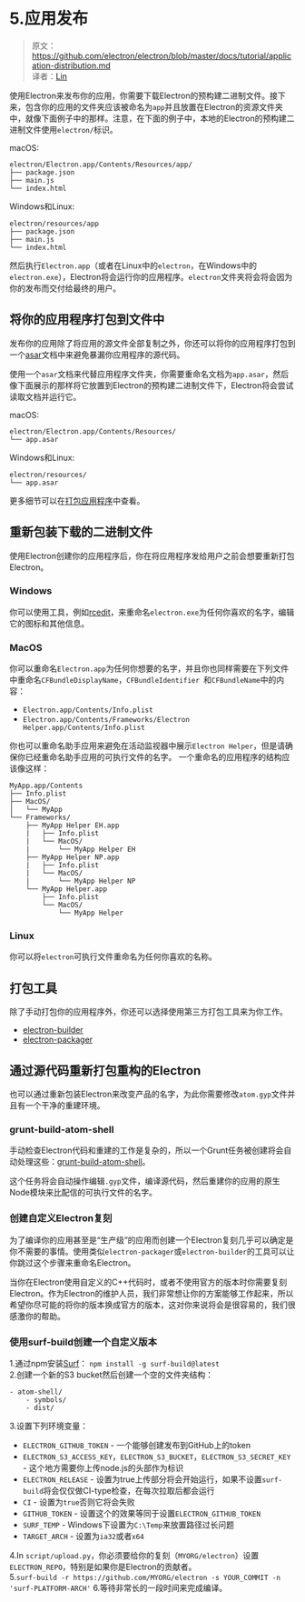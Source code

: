 # 5.应用发布

> 原文：https://github.com/electron/electron/blob/master/docs/tutorial/application-distribution.md   
译者：[Lin](https://github.com/ShmilyLin)   


使用Electron来发布你的应用，你需要下载Electron的预构建二进制文件。接下来，包含你的应用的文件夹应该被命名为`app`并且放置在Electron的资源文件夹中，就像下面例子中的那样。注意，在下面的例子中，本地的Electron的预构建二进制文件使用`electron/`标识。   

macOS:     

    electron/Electron.app/Contents/Resources/app/
    ├── package.json
    ├── main.js
    └── index.html

Windows和Linux:   

    electron/resources/app
    ├── package.json
    ├── main.js
    └── index.html

然后执行`Electron.app`（或者在Linux中的`electron`，在Windows中的`electron.exe`），Electron将会运行你的应用程序。`electron`文件夹将会将会因为你的发布而交付给最终的用户。    

## 将你的应用程序打包到文件中   

发布你的应用除了将应用的源文件全部复制之外，你还可以将你的应用程序打包到一个[asar](https://github.com/electron/asar)文档中来避免暴漏你应用程序的源代码。   

使用一个`asar`文档来代替应用程序文件夹，你需要重命名文档为`app.asar`，然后像下面展示的那样将它放置到Electron的预构建二进制文件下，Electron将会尝试读取文档并运行它。   

macOS:   

    electron/Electron.app/Contents/Resources/
    └── app.asar

Windows和Linux:   

    electron/resources/
    └── app.asar

更多细节可以在[打包应用程序](./application-packaging.md)中查看。    

## 重新包装下载的二进制文件   

使用Electron创建你的应用程序后，你在将应用程序发给用户之前会想要重新打包Electron。   

### Windows   

你可以使用工具，例如[rcedit](https://github.com/atom/rcedit)，来重命名`electron.exe`为任何你喜欢的名字，编辑它的图标和其他信息。   

### MacOS   

你可以重命名`Electron.app`为任何你想要的名字，并且你也同样需要在下列文件中重命名`CFBundleDisplayName`，`CFBundleIdentifier `和`CFBundleName`中的内容：   

* `Electron.app/Contents/Info.plist`   
* `Electron.app/Contents/Frameworks/Electron Helper.app/Contents/Info.plist`   

你也可以重命名助手应用来避免在活动监视器中展示`Electron Helper`，但是请确保你已经重命名助手应用的可执行文件的名字。
一个重命名的应用程序的结构应该像这样：   

    MyApp.app/Contents
    ├── Info.plist
    ├── MacOS/
    │   └── MyApp
    └── Frameworks/
        ├── MyApp Helper EH.app
        |   ├── Info.plist
        |   └── MacOS/
        |       └── MyApp Helper EH
        ├── MyApp Helper NP.app
        |   ├── Info.plist
        |   └── MacOS/
        |       └── MyApp Helper NP
        └── MyApp Helper.app
            ├── Info.plist
            └── MacOS/
                └── MyApp Helper

### Linux   

你可以将`electron`可执行文件重命名为任何你喜欢的名称。   

## 打包工具   

除了手动打包你的应用程序外，你还可以选择使用第三方打包工具来为你工作。   

* [electron-builder](https://github.com/electron-userland/electron-builder)   
* [electron-packager](https://github.com/electron-userland/electron-packager)   

## 通过源代码重新打包重构的Electron   

也可以通过重新包装Electron来改变产品的名字，为此你需要修改`atom.gyp`文件并且有一个干净的重建环境。   

### grunt-build-atom-shell   

手动检查Electron代码和重建的工作是复杂的，所以一个Grunt任务被创建将会自动处理这些：[grunt-build-atom-shell](https://github.com/paulcbetts/grunt-build-atom-shell)。   

这个任务将会自动操作编辑`.gyp`文件，编译源代码，然后重建你的应用的原生Node模块来比配信的可执行文件的名字。   

### 创建自定义Electron复刻   

为了编译你的应用甚至是“生产级”的应用而创建一个Electron复刻几乎可以确定是你不需要的事情。使用类似`electron-packager`或`electron-builder`的工具可以让你跳过这个步骤来重命名Electron。   

当你在Electron使用自定义的C++代码时，或者不使用官方的版本时你需要复刻Electron。作为Electron的维护人员，我们非常想让你的方案能够工作起来，所以希望你尽可能的将你的版本换成官方的版本，这对你来说将会是很容易的，我们很感激你的帮助。   

### 使用surf-build创建一个自定义版本   

1.通过npm安装[Surf](https://github.com/surf-build/surf)： `npm install -g surf-build@latest`   
2.创建一个新的S3 bucket然后创建一个空的文件夹结构：   

    - atom-shell/
        - symbols/
        - dist/

3.设置下列环境变量：   

 * `ELECTRON_GITHUB_TOKEN` - 一个能够创建发布到GitHub上的token   
 * `ELECTRON_S3_ACCESS_KEY`，`ELECTRON_S3_BUCKET`，`ELECTRON_S3_SECRET_KEY` - 这个地方需要你上传node.js的头部作为标识   
 * `ELECTRON_RELEASE` - 设置为true上传部分将会开始运行，如果不设置`surf-build`将会仅仅做CI-type检查，在每次拉取后都会运行   
 * `CI` - 设置为`true`否则它将会失败   
 * `GITHUB_TOKEN` - 设置这个的效果等同于设置`ELECTRON_GITHUB_TOKEN`   
 * `SURF_TEMP` - Windows下设置为`C:\Temp`来放置路径过长问题   
 * `TARGET_ARCH` - 设置为`ia32`或者`x64`   

4.In `script/upload.py`，你必须要给你的复刻（`MYORG/electron`）设置`ELECTRON_REPO`，特别是如果你是Electron的贡献者。   
5.`surf-build -r https://github.com/MYORG/electron -s YOUR_COMMIT -n 'surf-PLATFORM-ARCH'`
6.等待非常长的一段时间来完成编译。   